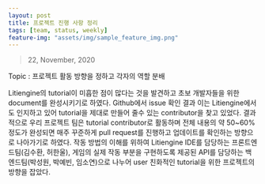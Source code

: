 ```yaml
---
layout: post
title: 프로젝트 진행 사항 정리
tags: [team, status, weekly]
feature-img: "assets/img/sample_feature_img.png"
---
```


> 22, November, 2020

Topic : 프로젝트 활동 방향을 정하고 각자의 역할 분배

Litiengine의 tutorial이 미흡한 점이 많다는 것을 발견하고 초보 개발자들을 위한 document를 완성시키기로 하였다. Github에서 issue 확인 결과 이는 Litiengine에서도 인지하고 있어 tutorial을 제대로 만들어 줄수 있는 contributor을 찾고 있었다. 결과적으로 우리 프로젝트 팀은 tutorial contributor로 활동하며 전체 내용의 약 50~60% 정도가 완성되면 매주 꾸준하게 pull request를 진행하고 업데이트를 확인하는 방향으로 나아가기로 하였다. 작동 방법의 이해를 위하여 Litiengine IDE를 담당하는 프론트엔드팀(김수환, 허한울), 게임의 실제 작동 부분을 구현하도록 제공된 API를 담당하는 백엔드팀(박성원, 박예빈, 임소연)으로 나누어 user 친화적인 tutorial을 위한 프로젝트의 방향을 잡았다. 
